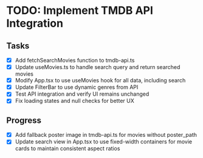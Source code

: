 # TODO: Implement TMDB API Integration

## Tasks

- [x] Add fetchSearchMovies function to tmdb-api.ts
- [x] Update useMovies.ts to handle search query and return searched movies
- [x] Modify App.tsx to use useMovies hook for all data, including search
- [x] Update FilterBar to use dynamic genres from API
- [x] Test API integration and verify UI remains unchanged
- [x] Fix loading states and null checks for better UX

## Progress

- [x] Add fallback poster image in tmdb-api.ts for movies without poster_path
- [x] Update search view in App.tsx to use fixed-width containers for movie cards to maintain consistent aspect ratios
